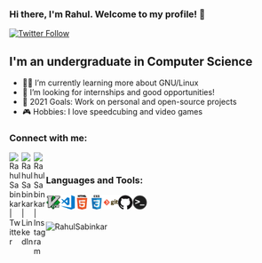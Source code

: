 ### Hi there, I'm Rahul. Welcome to my profile! 👋

[![Twitter Follow](https://img.shields.io/twitter/follow/RahulSabinkar?color=1DA1F2&logo=twitter&style=for-the-badge)](https://twitter.com/intent/follow?original_referer=https%3A%2F%2Fgithub.com%2FRahulSabinkar&screen_name=RahulSabinkar)

## I'm an undergraduate in Computer Science

- 👨‍💻 I’m currently learning more about GNU/Linux
- 👯 I’m looking for internships and good opportunities!
- 🎯 2021 Goals: Work on personal and open-source projects
- 🎮 Hobbies: I love speedcubing and video games

### Connect with me:

[<img align="left" alt="RahulSabinkar | Twitter" width="22px" src="https://cdn.jsdelivr.net/npm/simple-icons@v3/icons/twitter.svg" />][twitter]
[<img align="left" alt="RahulSabinkar | LinkedIn" width="22px" src="https://cdn.jsdelivr.net/npm/simple-icons@v3/icons/linkedin.svg" />][linkedin]
[<img align="left" alt="RahulSabinkar | Instagram" width="22px" src="https://cdn.jsdelivr.net/npm/simple-icons@v3/icons/instagram.svg" />][instagram]

<br />

### Languages and Tools:

[<img align="left" alt="Vim" width="26px" src="https://raw.githubusercontent.com/github/explore/80688e429a7d4ef2fca1e82350fe8e3517d3494d/topics/vim/vim.png" />](https://github.com/RahulSabinkar/dotfiles/tree/master/nvim/.config/nvim)
[<img align="left" alt="Visual Studio Code" width="26px" src="https://raw.githubusercontent.com/github/explore/80688e429a7d4ef2fca1e82350fe8e3517d3494d/topics/visual-studio-code/visual-studio-code.png" />](https://code.visualstudio.com/)
[<img align="left" alt="HTML5" width="26px" src="https://raw.githubusercontent.com/github/explore/80688e429a7d4ef2fca1e82350fe8e3517d3494d/topics/html/html.png" />](http://freecodecamp.org/)
[<img align="left" alt="CSS3" width="26px" src="https://raw.githubusercontent.com/github/explore/80688e429a7d4ef2fca1e82350fe8e3517d3494d/topics/css/css.png" />](http://freecodecamp.org/)
[<img align="left" alt="Git" width="26px" src="https://raw.githubusercontent.com/github/explore/80688e429a7d4ef2fca1e82350fe8e3517d3494d/topics/git/git.png" />](https://youtu.be/8JJ101D3knE)
[<img align="left" alt="GitHub" width="26px" src="https://raw.githubusercontent.com/github/explore/78df643247d429f6cc873026c0622819ad797942/topics/github/github.png" />](https://github.com/RahulSabinkar)
[<img align="left" alt="Terminal" width="26px" src="https://raw.githubusercontent.com/github/explore/80688e429a7d4ef2fca1e82350fe8e3517d3494d/topics/terminal/terminal.png" />](https://github.com/RahulSabinkar/dotfiles/tree/master/scripts/.scripts)

<br />
<br />
<p><img align="left" src="https://github-readme-stats.vercel.app/api/top-langs?username=RahulSabinkar&show_icons=true&locale=en&layout=compact" alt="RahulSabinkar" /></p>
<br />

[twitter]: https://twitter.com/RahulSabinkar/
[instagram]: https://www.instagram.com/rahul_sabinkar/
[linkedin]: https://www.linkedin.com/in/rahulsabinkar/
<!--
**RahulSabinkar/RahulSabinkar** is a ✨ _special_ ✨ repository because its `README.md` (this file) appears on your GitHub profile.

Here are some ideas to get you started:

- 🔭 I’m currently working on ...
- 🌱 I’m currently learning ...
- 👯 I’m looking to collaborate on ...
- 🤔 I’m looking for help with ...
- 💬 Ask me about ...
-->
